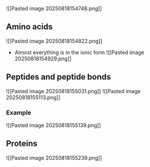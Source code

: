 ![[Pasted image 20250818154748.png]]

## Amino acids
![[Pasted image 20250818154822.png]]
* Almost everything is in the ionic form
![[Pasted image 20250818154929.png]]

## Peptides and peptide bonds
![[Pasted image 20250818155031.png]]
![[Pasted image 20250818155113.png]]

### Example
![[Pasted image 20250818155139.png]]

## Proteins
![[Pasted image 20250818155239.png]]

